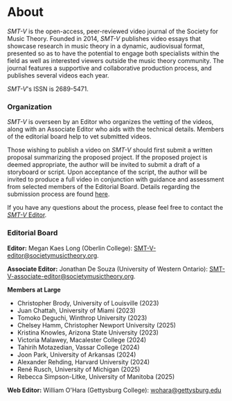 # About

_SMT-V_ is the open-access, peer-reviewed video journal of the Society for Music Theory. Founded in 2014, _SMT-V_ publishes video essays that showcase research in music theory in a dynamic, audiovisual format, presented so as to have the potential to engage both specialists within the field as well as interested viewers outside the music theory community. The journal features a supportive and collaborative production process, and publishes several videos each year.

_SMT-V_'s ISSN is 2689-5471.

### Organization

_SMT-V_ is overseen by an Editor who organizes the vetting of the videos, along with an Associate Editor who aids with the technical details. Members of the editorial board help to vet submitted videos. 

Those wishing to publish a video on _SMT-V_ should first submit a written proposal summarizing the proposed project. If the proposed project is deemed appropriate, the author will be invited to submit a draft of a storyboard or script. Upon acceptance of the script, the author will be invited to produce a full video in conjunction with guidance and assessment from selected members of the Editorial Board. Details regarding the submission process are found [here](https://www.smt-v.org/submit).

If you have any questions about the process, please feel free to contact the [_SMT-V_ Editor](mailto:SMT-V-editor@societymusictheory.org).

### Editorial Board

**Editor:** Megan Kaes Long (Oberlin College): [SMT-V-editor@societymusictheory.org](mailto:SMT-V-editor@societymusictheory.org).

**Associate Editor:** Jonathan De Souza (University of Western Ontario): [SMT-V-associate-editor@societymusictheory.org](SMT-V-associate-editor@societymusictheory.org).

**Members at Large**
- Christopher Brody, University of Louisville (2023)
- Juan Chattah, University of Miami (2023)
- Tomoko Deguchi, Winthrop University (2023)
- Chelsey Hamm, Christopher Newport University (2025)
- Kristina Knowles, Arizona State University (2023)
- Victoria Malawey, Macalester College (2024)
- Tahirih Motazedian, Vassar College (2024)
- Joon Park, University of Arkansas (2024)
- Alexander Rehding, Harvard University (2024)
- René Rusch, University of Michigan (2025)
- Rebecca Simpson-Litke, University of Manitoba (2025)


**Web Editor:** William O'Hara (Gettysburg College): [wohara@gettysburg.edu](mailto:wohara@gettysburg.edu)
